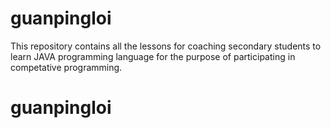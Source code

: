 # guanpingloi

This repository contains all the lessons for coaching secondary students to learn JAVA programming language for the purpose of participating in competative programming.

# guanpingloi
